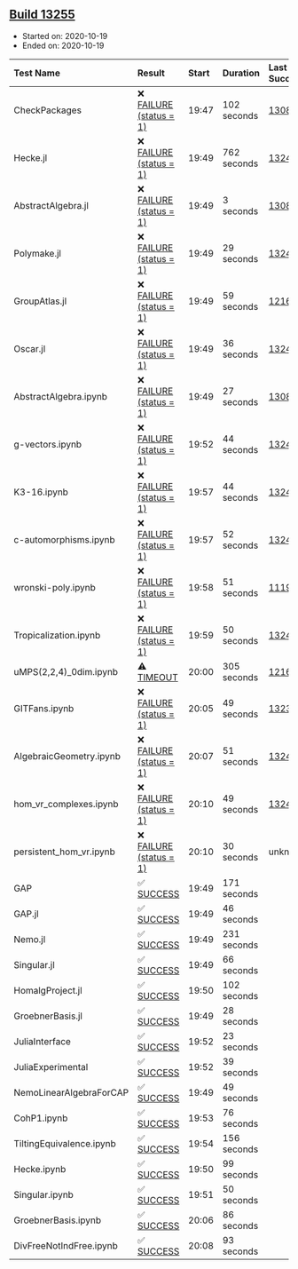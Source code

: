 ## [Build 13255](https://oscarci.mathematik.uni-kl.de/job/oscar/13255/)

* Started on: 2020-10-19
* Ended on: 2020-10-19

| Test Name    | Result | Start | Duration | Last Success | First Failure |
|:-------------|:-------|:------|:---------|:-------------|:--------------|
| CheckPackages | ❌ [FAILURE (status = 1)](https://oscarci.mathematik.uni-kl.de/job/oscar/13255/artifact/logs/build-13255/CheckPackages.log) | 19:47 | 102 seconds | [13085](https://oscarci.mathematik.uni-kl.de/job/oscar/13085/) | [13086](https://oscarci.mathematik.uni-kl.de/job/oscar/13086/) |
| Hecke.jl | ❌ [FAILURE (status = 1)](https://oscarci.mathematik.uni-kl.de/job/oscar/13255/artifact/logs/build-13255/Hecke.jl.log) | 19:49 | 762 seconds | [13246](https://oscarci.mathematik.uni-kl.de/job/oscar/13246/) | [13247](https://oscarci.mathematik.uni-kl.de/job/oscar/13247/) |
| AbstractAlgebra.jl | ❌ [FAILURE (status = 1)](https://oscarci.mathematik.uni-kl.de/job/oscar/13255/artifact/logs/build-13255/AbstractAlgebra.jl.log) | 19:49 | 3 seconds | [13085](https://oscarci.mathematik.uni-kl.de/job/oscar/13085/) | [13086](https://oscarci.mathematik.uni-kl.de/job/oscar/13086/) |
| Polymake.jl | ❌ [FAILURE (status = 1)](https://oscarci.mathematik.uni-kl.de/job/oscar/13255/artifact/logs/build-13255/Polymake.jl.log) | 19:49 | 29 seconds | [13247](https://oscarci.mathematik.uni-kl.de/job/oscar/13247/) | [13248](https://oscarci.mathematik.uni-kl.de/job/oscar/13248/) |
| GroupAtlas.jl | ❌ [FAILURE (status = 1)](https://oscarci.mathematik.uni-kl.de/job/oscar/13255/artifact/logs/build-13255/GroupAtlas.jl.log) | 19:49 | 59 seconds | [12167](https://oscarci.mathematik.uni-kl.de/job/oscar/12167/) | [12168](https://oscarci.mathematik.uni-kl.de/job/oscar/12168/) |
| Oscar.jl | ❌ [FAILURE (status = 1)](https://oscarci.mathematik.uni-kl.de/job/oscar/13255/artifact/logs/build-13255/Oscar.jl.log) | 19:49 | 36 seconds | [13247](https://oscarci.mathematik.uni-kl.de/job/oscar/13247/) | [13248](https://oscarci.mathematik.uni-kl.de/job/oscar/13248/) |
| AbstractAlgebra.ipynb | ❌ [FAILURE (status = 1)](https://oscarci.mathematik.uni-kl.de/job/oscar/13255/artifact/logs/build-13255/AbstractAlgebra.ipynb.log) | 19:49 | 27 seconds | [13085](https://oscarci.mathematik.uni-kl.de/job/oscar/13085/) | [13086](https://oscarci.mathematik.uni-kl.de/job/oscar/13086/) |
| g-vectors.ipynb | ❌ [FAILURE (status = 1)](https://oscarci.mathematik.uni-kl.de/job/oscar/13255/artifact/logs/build-13255/g-vectors.ipynb.log) | 19:52 | 44 seconds | [13247](https://oscarci.mathematik.uni-kl.de/job/oscar/13247/) | [13248](https://oscarci.mathematik.uni-kl.de/job/oscar/13248/) |
| K3-16.ipynb | ❌ [FAILURE (status = 1)](https://oscarci.mathematik.uni-kl.de/job/oscar/13255/artifact/logs/build-13255/K3-16.ipynb.log) | 19:57 | 44 seconds | [13247](https://oscarci.mathematik.uni-kl.de/job/oscar/13247/) | [13248](https://oscarci.mathematik.uni-kl.de/job/oscar/13248/) |
| c-automorphisms.ipynb | ❌ [FAILURE (status = 1)](https://oscarci.mathematik.uni-kl.de/job/oscar/13255/artifact/logs/build-13255/c-automorphisms.ipynb.log) | 19:57 | 52 seconds | [13247](https://oscarci.mathematik.uni-kl.de/job/oscar/13247/) | [13248](https://oscarci.mathematik.uni-kl.de/job/oscar/13248/) |
| wronski-poly.ipynb | ❌ [FAILURE (status = 1)](https://oscarci.mathematik.uni-kl.de/job/oscar/13255/artifact/logs/build-13255/wronski-poly.ipynb.log) | 19:58 | 51 seconds | [11192](https://oscarci.mathematik.uni-kl.de/job/oscar/11192/) | [11193](https://oscarci.mathematik.uni-kl.de/job/oscar/11193/) |
| Tropicalization.ipynb | ❌ [FAILURE (status = 1)](https://oscarci.mathematik.uni-kl.de/job/oscar/13255/artifact/logs/build-13255/Tropicalization.ipynb.log) | 19:59 | 50 seconds | [13247](https://oscarci.mathematik.uni-kl.de/job/oscar/13247/) | [13248](https://oscarci.mathematik.uni-kl.de/job/oscar/13248/) |
| uMPS(2,2,4)_0dim.ipynb | ⚠ [TIMEOUT](https://oscarci.mathematik.uni-kl.de/job/oscar/13255/artifact/logs/build-13255/uMPS-2-2-4-_0dim.ipynb.log) | 20:00 | 305 seconds | [12167](https://oscarci.mathematik.uni-kl.de/job/oscar/12167/) | [12168](https://oscarci.mathematik.uni-kl.de/job/oscar/12168/) |
| GITFans.ipynb | ❌ [FAILURE (status = 1)](https://oscarci.mathematik.uni-kl.de/job/oscar/13255/artifact/logs/build-13255/GITFans.ipynb.log) | 20:05 | 49 seconds | [13234](https://oscarci.mathematik.uni-kl.de/job/oscar/13234/) | [13235](https://oscarci.mathematik.uni-kl.de/job/oscar/13235/) |
| AlgebraicGeometry.ipynb | ❌ [FAILURE (status = 1)](https://oscarci.mathematik.uni-kl.de/job/oscar/13255/artifact/logs/build-13255/AlgebraicGeometry.ipynb.log) | 20:07 | 51 seconds | [13247](https://oscarci.mathematik.uni-kl.de/job/oscar/13247/) | [13248](https://oscarci.mathematik.uni-kl.de/job/oscar/13248/) |
| hom_vr_complexes.ipynb | ❌ [FAILURE (status = 1)](https://oscarci.mathematik.uni-kl.de/job/oscar/13255/artifact/logs/build-13255/hom_vr_complexes.ipynb.log) | 20:10 | 49 seconds | [13247](https://oscarci.mathematik.uni-kl.de/job/oscar/13247/) | [13248](https://oscarci.mathematik.uni-kl.de/job/oscar/13248/) |
| persistent_hom_vr.ipynb | ❌ [FAILURE (status = 1)](https://oscarci.mathematik.uni-kl.de/job/oscar/13255/artifact/logs/build-13255/persistent_hom_vr.ipynb.log) | 20:10 | 30 seconds | unknown | unknown |
| GAP | ✅ [SUCCESS](https://oscarci.mathematik.uni-kl.de/job/oscar/13255/artifact/logs/build-13255/GAP.log) | 19:49 | 171 seconds |  |  |
| GAP.jl | ✅ [SUCCESS](https://oscarci.mathematik.uni-kl.de/job/oscar/13255/artifact/logs/build-13255/GAP.jl.log) | 19:49 | 46 seconds |  |  |
| Nemo.jl | ✅ [SUCCESS](https://oscarci.mathematik.uni-kl.de/job/oscar/13255/artifact/logs/build-13255/Nemo.jl.log) | 19:49 | 231 seconds |  |  |
| Singular.jl | ✅ [SUCCESS](https://oscarci.mathematik.uni-kl.de/job/oscar/13255/artifact/logs/build-13255/Singular.jl.log) | 19:49 | 66 seconds |  |  |
| HomalgProject.jl | ✅ [SUCCESS](https://oscarci.mathematik.uni-kl.de/job/oscar/13255/artifact/logs/build-13255/HomalgProject.jl.log) | 19:50 | 102 seconds |  |  |
| GroebnerBasis.jl | ✅ [SUCCESS](https://oscarci.mathematik.uni-kl.de/job/oscar/13255/artifact/logs/build-13255/GroebnerBasis.jl.log) | 19:49 | 28 seconds |  |  |
| JuliaInterface | ✅ [SUCCESS](https://oscarci.mathematik.uni-kl.de/job/oscar/13255/artifact/logs/build-13255/JuliaInterface.log) | 19:52 | 23 seconds |  |  |
| JuliaExperimental | ✅ [SUCCESS](https://oscarci.mathematik.uni-kl.de/job/oscar/13255/artifact/logs/build-13255/JuliaExperimental.log) | 19:52 | 39 seconds |  |  |
| NemoLinearAlgebraForCAP | ✅ [SUCCESS](https://oscarci.mathematik.uni-kl.de/job/oscar/13255/artifact/logs/build-13255/NemoLinearAlgebraForCAP.log) | 19:49 | 49 seconds |  |  |
| CohP1.ipynb | ✅ [SUCCESS](https://oscarci.mathematik.uni-kl.de/job/oscar/13255/artifact/logs/build-13255/CohP1.ipynb.log) | 19:53 | 76 seconds |  |  |
| TiltingEquivalence.ipynb | ✅ [SUCCESS](https://oscarci.mathematik.uni-kl.de/job/oscar/13255/artifact/logs/build-13255/TiltingEquivalence.ipynb.log) | 19:54 | 156 seconds |  |  |
| Hecke.ipynb | ✅ [SUCCESS](https://oscarci.mathematik.uni-kl.de/job/oscar/13255/artifact/logs/build-13255/Hecke.ipynb.log) | 19:50 | 99 seconds |  |  |
| Singular.ipynb | ✅ [SUCCESS](https://oscarci.mathematik.uni-kl.de/job/oscar/13255/artifact/logs/build-13255/Singular.ipynb.log) | 19:51 | 50 seconds |  |  |
| GroebnerBasis.ipynb | ✅ [SUCCESS](https://oscarci.mathematik.uni-kl.de/job/oscar/13255/artifact/logs/build-13255/GroebnerBasis.ipynb.log) | 20:06 | 86 seconds |  |  |
| DivFreeNotIndFree.ipynb | ✅ [SUCCESS](https://oscarci.mathematik.uni-kl.de/job/oscar/13255/artifact/logs/build-13255/DivFreeNotIndFree.ipynb.log) | 20:08 | 93 seconds |  |  |
